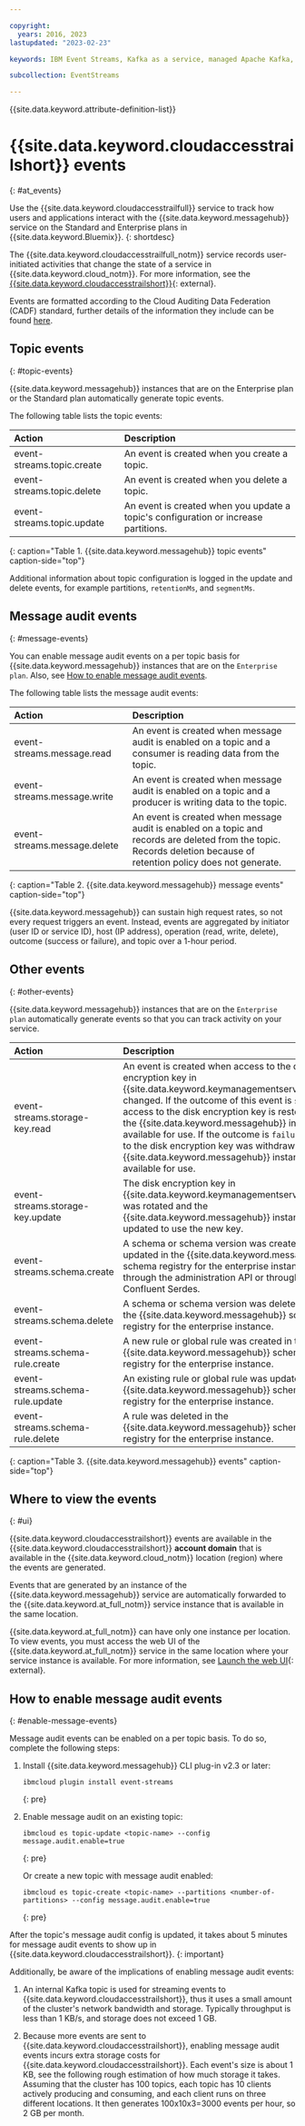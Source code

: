 ```yaml
---

copyright:
  years: 2016, 2023
lastupdated: "2023-02-23"

keywords: IBM Event Streams, Kafka as a service, managed Apache Kafka, activity

subcollection: EventStreams

---
```


{{site.data.keyword.attribute-definition-list}}

# {{site.data.keyword.cloudaccesstrailshort}} events
{: #at_events}

Use the {{site.data.keyword.cloudaccesstrailfull}} service to track how users and applications interact with the {{site.data.keyword.messagehub}} service on the Standard and Enterprise plans in {{site.data.keyword.Bluemix}}.
{: shortdesc}

The {{site.data.keyword.cloudaccesstrailfull_notm}} service records user-initiated activities that change the state of a service in {{site.data.keyword.cloud_notm}}. For more information, see the [{{site.data.keyword.cloudaccesstrailshort}}](/docs/activity-tracker?topic=activity-tracker-getting-started){: external}.

Events are formatted according to the Cloud Auditing Data Federation (CADF) standard, further details of the information they include can be found [here](https://cloud.ibm.com/docs/Activity-Tracker-with-LogDNA?topic=Activity-Tracker-with-LogDNA-event).

## Topic events
{: #topic-events}

{{site.data.keyword.messagehub}} instances that are on the Enterprise plan or the Standard plan automatically generate topic events.

The following table lists the topic events:

| Action | Description |
|:-------|:------------|
| event-streams.topic.create | An event is created when you create a topic.|
| event-streams.topic.delete | An event is created when you delete a topic.|
| event-streams.topic.update | An event is created when you update a topic's configuration or increase partitions.|
{: caption="Table 1. {{site.data.keyword.messagehub}} topic events" caption-side="top"}

Additional information about topic configuration is logged in the update and delete events,  for example partitions, `retentionMs`, and `segmentMs`.

## Message audit events
{: #message-events}

You can enable message audit events on a per topic basis for {{site.data.keyword.messagehub}} instances that are on the `Enterprise plan`.
Also, see [How to enable message audit events](/docs/EventStreams?topic=EventStreams-at_events#enable-message-events).

The following table lists the message audit events:

| Action | Description |
|:-------|:------------|
| event-streams.message.read | An event is created when message audit is enabled on a topic and a consumer is reading data from the topic.|
| event-streams.message.write | An event is created when message audit is enabled on a topic and a producer is writing data to the topic.|
| event-streams.message.delete | An event is created when message audit is enabled on a topic and records are deleted from the topic. Records deletion because of retention policy does not generate.|
{: caption="Table 2. {{site.data.keyword.messagehub}} message events" caption-side="top"}

{{site.data.keyword.messagehub}} can sustain high request rates, so not every request triggers an event. Instead, events are aggregated by initiator (user ID or service ID), host (IP address), operation (read, write, delete), outcome (success or failure), and topic over a 1-hour period.

## Other events
{: #other-events}

{{site.data.keyword.messagehub}} instances that are on the `Enterprise plan` automatically generate events so that you can track activity on your service.

| Action | Description |
|:-------|:------------|
| event-streams.storage-key.read | An event is created when access to the disk encryption key in {{site.data.keyword.keymanagementserviceshort}} changed. If the outcome of this event is `success`, access to the disk encryption key is restored, and the {{site.data.keyword.messagehub}} instance is available for use. If the outcome is `failure`, access to the disk encryption key was withdrawn, and the {{site.data.keyword.messagehub}} instance is not available for use. |
| event-streams.storage-key.update | The disk encryption key in {{site.data.keyword.keymanagementserviceshort}} was rotated and the {{site.data.keyword.messagehub}} instance was updated to use the new key. |
| event-streams.schema.create | A schema  or schema version was created or updated in the {{site.data.keyword.messagehub}} schema registry for the enterprise instance either through the administration API or through the Confluent Serdes.
| event-streams.schema.delete | A schema or schema version was deleted from the {{site.data.keyword.messagehub}} schema registry for the enterprise instance.|
| event-streams.schema-rule.create | A new rule or global rule was created in the {{site.data.keyword.messagehub}} schema registry for the enterprise instance.|
| event-streams.schema-rule.update | An existing rule or global rule was updated in the {{site.data.keyword.messagehub}} schema registry for the enterprise instance.|
| event-streams.schema-rule.delete | A rule was deleted in the {{site.data.keyword.messagehub}} schema registry for the enterprise instance.|
{: caption="Table 3. {{site.data.keyword.messagehub}} events" caption-side="top"}

## Where to view the events
{: #ui}

{{site.data.keyword.cloudaccesstrailshort}} events are available in the {{site.data.keyword.cloudaccesstrailshort}} **account domain** that is available in the {{site.data.keyword.cloud_notm}} location (region) where the events are generated.

Events that are generated by an instance of the {{site.data.keyword.messagehub}} service are automatically forwarded to the {{site.data.keyword.at_full_notm}} service instance that is available in the same location.

{{site.data.keyword.at_full_notm}} can have only one instance per location. To view events, you must access the web UI of the {{site.data.keyword.at_full_notm}} service in the same location where your service instance is available. For more information, see [Launch the web UI](/docs/activity-tracker?topic=activity-tracker-getting-started#gs_step4){: external}.

## How to enable message audit events
{: #enable-message-events}

Message audit events can be enabled on a per topic basis. To do so, complete the following steps:

1. Install {{site.data.keyword.messagehub}} CLI plug-in v2.3 or later:

   ```text
   ibmcloud plugin install event-streams
   ```
   {: pre}

2. Enable message audit on an existing topic:

   ```text
   ibmcloud es topic-update <topic-name> --config message.audit.enable=true
   ```
   {: pre}

   Or create a new topic with message audit enabled:

   ```text
   ibmcloud es topic-create <topic-name> --partitions <number-of-partitions> --config message.audit.enable=true
   ```
   {: pre}

After the topic's message audit config is updated, it takes about 5 minutes for message audit events to show up in {{site.data.keyword.cloudaccesstrailshort}}.
{: important}

Additionally, be aware of the implications of enabling message audit events:

1. An internal Kafka topic is used for streaming events to {{site.data.keyword.cloudaccesstrailshort}}, thus it uses a small amount of the cluster's network bandwidth and storage. Typically throughput is less than 1 KB/s, and storage does not exceed 1 GB.

2. Because more events are sent to {{site.data.keyword.cloudaccesstrailshort}}, enabling message audit events incurs extra storage costs for {{site.data.keyword.cloudaccesstrailshort}}. Each event's size is about 1 KB, see the following rough estimation of how much storage it takes. Assuming that the cluster has 100 topics, each topic has 10 clients actively producing and consuming, and each client runs on three different locations. It then generates 100x10x3=3000 events per hour, so 2 GB per month.
